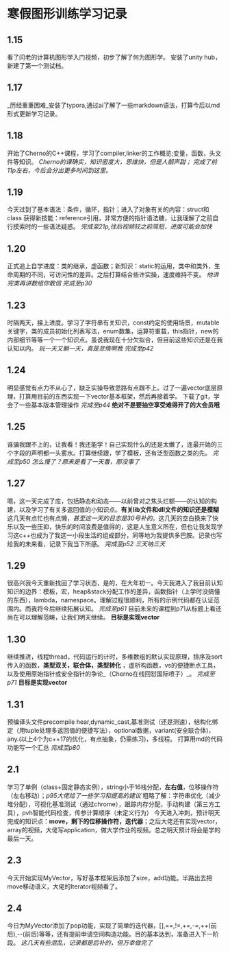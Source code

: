 # 寒假图形训练学习记录

## 1.15
看了闫老的计算机图形学入门视频，初步了解了何为图形学。
安装了unity hub，新建了第一个测试档。

## 1.17
_历经重重困难_安装了typora,通过ai了解了一些markdown语法，打算今后以md形式更新学习记录。

## 1.18

开始了Cherno的C++课程，学习了compiler,linker的工作概览;变量，函数，头文件等知识。
_Cherno的课确实，知识密度大，思维快，但是人靓声甜；_
_完成了前11p左右，今后会分出更多时间到这里。_

## 1.19

今天过到了基本语法：条件，循环，指针；进入了对象有关的内容：struct和class
获得新技能：reference引用，非常方便的指针语法糖，让我理解了之前自行摸索时的一些语法疑惑。
_完成至21p,往后视频较之前简短，进度可能会加快_

## 1.20

正式追上自学进度：类的继承，虚函数；新知识：static的运用，类中和类外，生命周期的不同，可访问性的差异。之后打算结合些许实操，速度维持不变。
_他讲完类再讲数组你敢信_
_完成至p30_

## 1.23

时隔两天，接上进度。学习了字符串有关知识，const约定的使用场景，mutable关键字，类的成员初始化列表写法，enum数集，运算符重载，this指针，new的内部细节等等一个一个知识点。虽说我现在十分欠拟合，但目前这些知识还是在我认知以内。
_玩一天又躺一天，真是怠惰啊我_
_完成至p42_

## 1.24

明显感觉有点力不从心了，缺乏实操导致思路有点跟不上。过了一遍vector底层原理，打算用目前的东西实现一下vector基本框架，然后再接着学。
下载了git，学会了一些基本版本管理操作
_完成至p44_
**绝对不是要抽空享受难得开了的大会员哦**

## 1.25

谁骗我跟不上的，让我看！我还能学！自己实现什么的还是太嫩了，连最开始的三个字段的声明都一头雾水。打算继续跟，学了模板，还有泛型函数之类的先。
_完成至p50_
_怎么慢了？原来是看了一天番，那没事了_

## 1.27

嗯，这一天完成了库，包括静态和动态——以前曾对之焦头烂额——的认知的构建，以及学习了有关多返回值的小知识点。**有关lib文件和dll文件的知识还是模糊**
这几天有点忙也有点懒，_甚至这一天的日志是30号补的_。这几天的空白换来了快乐以及一些压抑，快乐的时间浪费是值得的，这是人生意义所在，但也让我发现学习这c++也成为了我这一小段生活的组成部分，同等地为我提供多巴胺。记录也写给我的未来看，记录下我当下所感。
_完成至p52_
_三天呐三天_

## 1.29

很高兴我今天重新找回了学习状态，是的，在大年初一。今天我进入了我目前认知知识的边界：模板，宏，heap&stack分配工作的差异，函数指针（上学时没搞懂的东西），lambda，namespace。理解过程很顺利，所有的示例代码都在认证范围内。而我将今后继续拓展认知。
_完成至p61_
目前未来的课程到p71从标题上看还尚在可以理解范畴，让我们明天继续。
**目标是实现vector**

## 1.30

继续推进，线程thread，代码运行的计时，多维数组的默认实现原理，排序及sort传入的函数，**类型双关，联合体，类型转化** ，虚析构函数，vs的便捷断点工具，以及使用原始指针或安全指针的争论_（Cherno在线回怼国际喷子）_。
_完成至p71_
**目标是实现vector**

## 1.31

预编译头文件precompile hear,dynamic_cast,基准测试（还是测速），结构化绑定（用tuple处理多返回值的便捷写法），optional数据，variant(安全联合体)，any.(以上4个为c++17的优化，有点抽象，仍需练习)，多线程。
打算用md的代码功能写一个汇总
_完成至p80_

## 2.1

学习了单例（class+固定静态实例），string小于16栈分配，**左右值**，位移操作符（左右移动）；_p95大佬给了一些学习和提高的建议_
粗略了解：字符串优化（减少堆分配），可视化基准测试（通过chrome），跟踪内存分配，手动构建（第三方工具），pvh智能代码检查，传参计算顺序（未定义行为）
今天进入冲刺，预计明天完成的知识点：**move，剩下的位移操作符，迭代器**；之后大佬还有实现vector，array的视频，大佬写application，做大学作业的视频。总之明天预计将会是学的最后一天。

## 2.3
今天开始实现MyVector，写好基本框架后添加了size，add功能。半路出去把move移动语义，大佬的Iterator视频看了。

## 2.4

今日为MyVector添加了pop功能，实现了简单的迭代器，[],==,!=,+=,-=,++(前后),--(前后)等等，还有提前申请空间构造功能。目的基本达到，准备进入下一阶段。
_这几天有些混乱，记录都是后补的，但万幸做完了_